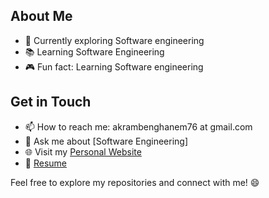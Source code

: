 ## About Me

- 🌱 Currently exploring Software engineering
- 📚 Learning Software Engineering
- 🎮 Fun fact: Learning Software engineering

## Get in Touch

- 📫 How to reach me: akrambenghanem76 at gmail.com
- 💬 Ask me about [Software Engineering]
- 🌐 Visit my [Personal Website](https://www.akrem.me/)
- 📝 [Resume](https://drive.google.com/file/d/1VhW7OWo1gH74U3fYxks7LKZTvEB_XjaD/view?usp%253Dshare_link)

Feel free to explore my repositories and connect with me! 😄
